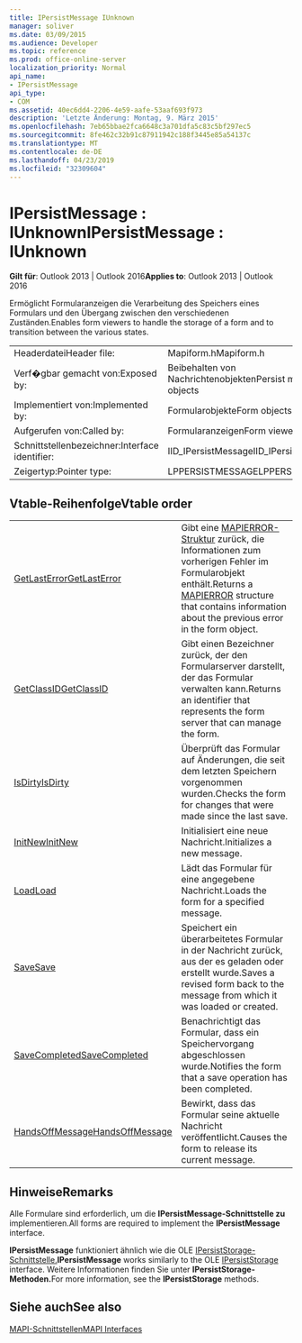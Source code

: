 ```yaml
---
title: IPersistMessage IUnknown
manager: soliver
ms.date: 03/09/2015
ms.audience: Developer
ms.topic: reference
ms.prod: office-online-server
localization_priority: Normal
api_name:
- IPersistMessage
api_type:
- COM
ms.assetid: 40ec6dd4-2206-4e59-aafe-53aaf693f973
description: 'Letzte Änderung: Montag, 9. März 2015'
ms.openlocfilehash: 7eb65bbae2fca6648c3a701dfa5c83c5bf297ec5
ms.sourcegitcommit: 8fe462c32b91c87911942c188f3445e85a54137c
ms.translationtype: MT
ms.contentlocale: de-DE
ms.lasthandoff: 04/23/2019
ms.locfileid: "32309604"
---
```

# <a name="ipersistmessage--iunknown"></a><span data-ttu-id="3c19b-103">IPersistMessage : IUnknown</span><span class="sxs-lookup"><span data-stu-id="3c19b-103">IPersistMessage : IUnknown</span></span>

  
  
<span data-ttu-id="3c19b-104">**Gilt für**: Outlook 2013 | Outlook 2016</span><span class="sxs-lookup"><span data-stu-id="3c19b-104">**Applies to**: Outlook 2013 | Outlook 2016</span></span> 
  
<span data-ttu-id="3c19b-105">Ermöglicht Formularanzeigen die Verarbeitung des Speichers eines Formulars und den Übergang zwischen den verschiedenen Zuständen.</span><span class="sxs-lookup"><span data-stu-id="3c19b-105">Enables form viewers to handle the storage of a form and to transition between the various states.</span></span>
  
|||
|:-----|:-----|
|<span data-ttu-id="3c19b-106">Headerdatei</span><span class="sxs-lookup"><span data-stu-id="3c19b-106">Header file:</span></span>  <br/> |<span data-ttu-id="3c19b-107">Mapiform.h</span><span class="sxs-lookup"><span data-stu-id="3c19b-107">Mapiform.h</span></span>  <br/> |
|<span data-ttu-id="3c19b-108">Verf�gbar gemacht von:</span><span class="sxs-lookup"><span data-stu-id="3c19b-108">Exposed by:</span></span>  <br/> |<span data-ttu-id="3c19b-109">Beibehalten von Nachrichtenobjekten</span><span class="sxs-lookup"><span data-stu-id="3c19b-109">Persist message objects</span></span>  <br/> |
|<span data-ttu-id="3c19b-110">Implementiert von:</span><span class="sxs-lookup"><span data-stu-id="3c19b-110">Implemented by:</span></span>  <br/> |<span data-ttu-id="3c19b-111">Formularobjekte</span><span class="sxs-lookup"><span data-stu-id="3c19b-111">Form objects</span></span>  <br/> |
|<span data-ttu-id="3c19b-112">Aufgerufen von:</span><span class="sxs-lookup"><span data-stu-id="3c19b-112">Called by:</span></span>  <br/> |<span data-ttu-id="3c19b-113">Formularanzeigen</span><span class="sxs-lookup"><span data-stu-id="3c19b-113">Form viewers</span></span>  <br/> |
|<span data-ttu-id="3c19b-114">Schnittstellenbezeichner:</span><span class="sxs-lookup"><span data-stu-id="3c19b-114">Interface identifier:</span></span>  <br/> |<span data-ttu-id="3c19b-115">IID_IPersistMessage</span><span class="sxs-lookup"><span data-stu-id="3c19b-115">IID_IPersistMessage</span></span>  <br/> |
|<span data-ttu-id="3c19b-116">Zeigertyp:</span><span class="sxs-lookup"><span data-stu-id="3c19b-116">Pointer type:</span></span>  <br/> |<span data-ttu-id="3c19b-117">LPPERSISTMESSAGE</span><span class="sxs-lookup"><span data-stu-id="3c19b-117">LPPERSISTMESSAGE</span></span>  <br/> |
   
## <a name="vtable-order"></a><span data-ttu-id="3c19b-118">Vtable-Reihenfolge</span><span class="sxs-lookup"><span data-stu-id="3c19b-118">Vtable order</span></span>

|||
|:-----|:-----|
|[<span data-ttu-id="3c19b-119">GetLastError</span><span class="sxs-lookup"><span data-stu-id="3c19b-119">GetLastError</span></span>](ipersistmessage-getlasterror.md) <br/> |<span data-ttu-id="3c19b-120">Gibt eine [MAPIERROR-Struktur](mapierror.md) zurück, die Informationen zum vorherigen Fehler im Formularobjekt enthält.</span><span class="sxs-lookup"><span data-stu-id="3c19b-120">Returns a [MAPIERROR](mapierror.md) structure that contains information about the previous error in the form object.</span></span>  <br/> |
|[<span data-ttu-id="3c19b-121">GetClassID</span><span class="sxs-lookup"><span data-stu-id="3c19b-121">GetClassID</span></span>](ipersistmessage-getclassid.md) <br/> |<span data-ttu-id="3c19b-122">Gibt einen Bezeichner zurück, der den Formularserver darstellt, der das Formular verwalten kann.</span><span class="sxs-lookup"><span data-stu-id="3c19b-122">Returns an identifier that represents the form server that can manage the form.</span></span>  <br/> |
|[<span data-ttu-id="3c19b-123">IsDirty</span><span class="sxs-lookup"><span data-stu-id="3c19b-123">IsDirty</span></span>](ipersistmessage-isdirty.md) <br/> |<span data-ttu-id="3c19b-124">Überprüft das Formular auf Änderungen, die seit dem letzten Speichern vorgenommen wurden.</span><span class="sxs-lookup"><span data-stu-id="3c19b-124">Checks the form for changes that were made since the last save.</span></span>  <br/> |
|[<span data-ttu-id="3c19b-125">InitNew</span><span class="sxs-lookup"><span data-stu-id="3c19b-125">InitNew</span></span>](ipersistmessage-initnew.md) <br/> |<span data-ttu-id="3c19b-126">Initialisiert eine neue Nachricht.</span><span class="sxs-lookup"><span data-stu-id="3c19b-126">Initializes a new message.</span></span>  <br/> |
|[<span data-ttu-id="3c19b-127">Load</span><span class="sxs-lookup"><span data-stu-id="3c19b-127">Load</span></span>](ipersistmessage-load.md) <br/> |<span data-ttu-id="3c19b-128">Lädt das Formular für eine angegebene Nachricht.</span><span class="sxs-lookup"><span data-stu-id="3c19b-128">Loads the form for a specified message.</span></span>  <br/> |
|[<span data-ttu-id="3c19b-129">Save</span><span class="sxs-lookup"><span data-stu-id="3c19b-129">Save</span></span>](ipersistmessage-save.md) <br/> |<span data-ttu-id="3c19b-130">Speichert ein überarbeitetes Formular in der Nachricht zurück, aus der es geladen oder erstellt wurde.</span><span class="sxs-lookup"><span data-stu-id="3c19b-130">Saves a revised form back to the message from which it was loaded or created.</span></span>  <br/> |
|[<span data-ttu-id="3c19b-131">SaveCompleted</span><span class="sxs-lookup"><span data-stu-id="3c19b-131">SaveCompleted</span></span>](ipersistmessage-savecompleted.md) <br/> |<span data-ttu-id="3c19b-132">Benachrichtigt das Formular, dass ein Speichervorgang abgeschlossen wurde.</span><span class="sxs-lookup"><span data-stu-id="3c19b-132">Notifies the form that a save operation has been completed.</span></span>  <br/> |
|[<span data-ttu-id="3c19b-133">HandsOffMessage</span><span class="sxs-lookup"><span data-stu-id="3c19b-133">HandsOffMessage</span></span>](ipersistmessage-handsoffmessage.md) <br/> |<span data-ttu-id="3c19b-134">Bewirkt, dass das Formular seine aktuelle Nachricht veröffentlicht.</span><span class="sxs-lookup"><span data-stu-id="3c19b-134">Causes the form to release its current message.</span></span>  <br/> |
   
## <a name="remarks"></a><span data-ttu-id="3c19b-135">Hinweise</span><span class="sxs-lookup"><span data-stu-id="3c19b-135">Remarks</span></span>

<span data-ttu-id="3c19b-136">Alle Formulare sind erforderlich, um die **IPersistMessage-Schnittstelle zu** implementieren.</span><span class="sxs-lookup"><span data-stu-id="3c19b-136">All forms are required to implement the **IPersistMessage** interface.</span></span> 
  
 <span data-ttu-id="3c19b-137">**IPersistMessage** funktioniert ähnlich wie die OLE [IPersistStorage-Schnittstelle.](https://msdn.microsoft.com/library/1c1a20fc-c101-4cbc-a7a6-30613aa387d7%28Office.15%29.aspx)</span><span class="sxs-lookup"><span data-stu-id="3c19b-137">**IPersistMessage** works similarly to the OLE [IPersistStorage](https://msdn.microsoft.com/library/1c1a20fc-c101-4cbc-a7a6-30613aa387d7%28Office.15%29.aspx) interface.</span></span> <span data-ttu-id="3c19b-138">Weitere Informationen finden Sie unter **IPersistStorage-Methoden.**</span><span class="sxs-lookup"><span data-stu-id="3c19b-138">For more information, see the **IPersistStorage** methods.</span></span> 
  
## <a name="see-also"></a><span data-ttu-id="3c19b-139">Siehe auch</span><span class="sxs-lookup"><span data-stu-id="3c19b-139">See also</span></span>



[<span data-ttu-id="3c19b-140">MAPI-Schnittstellen</span><span class="sxs-lookup"><span data-stu-id="3c19b-140">MAPI Interfaces</span></span>](mapi-interfaces.md)

